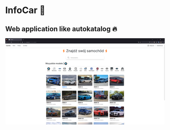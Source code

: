 # InfoCar 🚗
## Web application like autokatalog 🔥
![](https://github.com/iuno-san/CarInfo/blob/main/CarInfo-preview.png)

